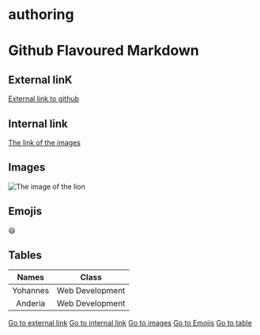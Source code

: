 # authoring
# Github Flavoured Markdown
## External linK
[External link to github](https://www.codegrepper.com/code-examples/whatever/how+to+add++link+to+github+readme)

## Internal link
[The link of the images](https://github.com/Yohannes-Habtemariam/authoring/tree/main/images)

## Images
![The image of the lion](https://github.com/Yohannes-Habtemariam/authoring/blob/main/lion.jpeg)

## Emojis
:laughing:

## Tables
| Names  | Class  |
| :-: | :-: |
| Yohannes | Web Development |
| Anderia | Web Development |

[Go to external link](https://github.com/Yohannes-Habtemariam/authoring/blob/main/README.md#external-link)
[Go to internal link](https://github.com/Yohannes-Habtemariam/authoring/blob/main/README.md#internal-link)
[Go to images](https://github.com/Yohannes-Habtemariam/authoring/blob/main/README.md#images)
[Go to Emojis](https://github.com/Yohannes-Habtemariam/authoring/blob/main/README.md#emojis)
[Go to table](https://github.com/Yohannes-Habtemariam/authoring/blob/main/README.md#emojis)


